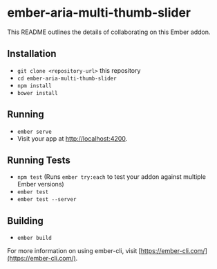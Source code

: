 # ember-aria-multi-thumb-slider

This README outlines the details of collaborating on this Ember addon.

## Installation

* `git clone <repository-url>` this repository
* `cd ember-aria-multi-thumb-slider`
* `npm install`
* `bower install`

## Running

* `ember serve`
* Visit your app at [http://localhost:4200](http://localhost:4200).

## Running Tests

* `npm test` (Runs `ember try:each` to test your addon against multiple Ember versions)
* `ember test`
* `ember test --server`

## Building

* `ember build`

For more information on using ember-cli, visit [https://ember-cli.com/](https://ember-cli.com/).
